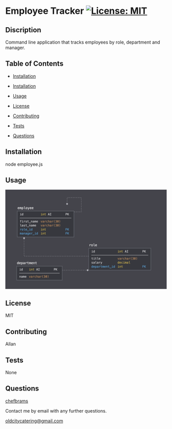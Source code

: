 # Employee Tracker [![License: MIT](https://img.shields.io/badge/License-MIT-yellow.svg)](https://opensource.org/licenses/MIT)
        
## Discription 
Command line application that tracks employees by role, department and manager.
        
## Table of Contents 
* [Installation](#Installation)
        
* [Installation](#Installation)
        
* [Usage](#Usage)
        
* [License](#License)
        
* [Contributing](#Contributing)
        
* [Tests](#Tests)
        
* [Questions](#Questions)
        
## Installation 
node employee.js
        
## Usage 
![flowchart](schema.png)
        
## License 
MIT
        
## Contributing 
Allan
        
## Tests 
None
        
## Questions 
[chefbrams](https://github.com/chefbrams)
         
Contact me by email with any further questions.
        
oldcitycatering@gmail.com  

        